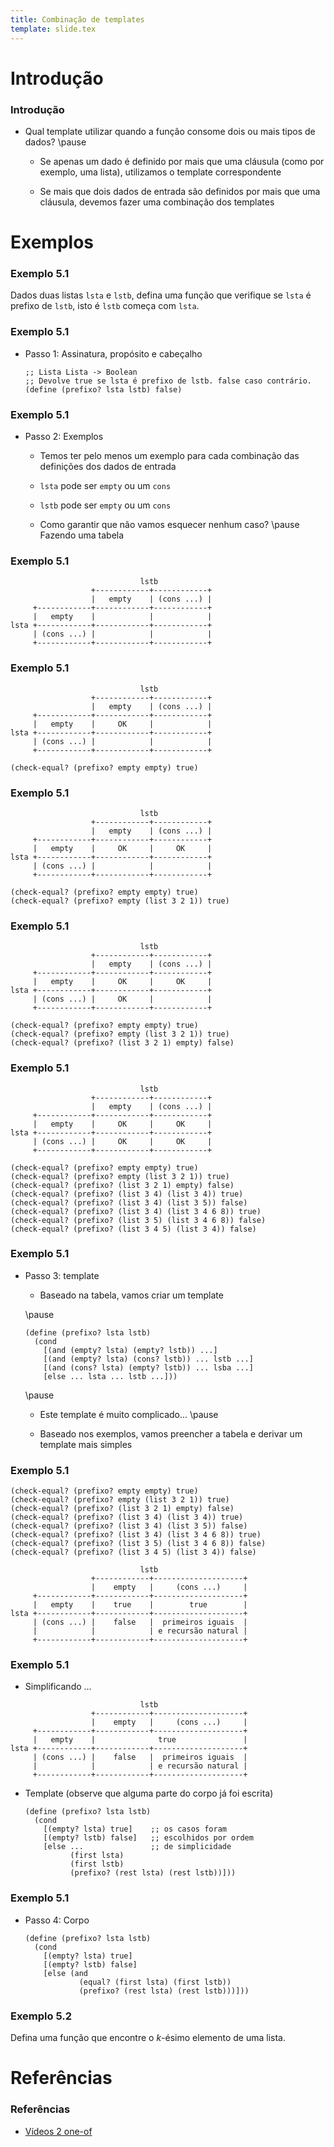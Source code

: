 ```yaml
---
title: Combinação de templates
template: slide.tex
---
```


# Introdução

### Introdução

-   Qual template utilizar quando a função consome dois ou mais tipos de dados?
    \pause

    -   Se apenas um dado é definido por mais que uma cláusula (como por
        exemplo, uma lista), utilizamos o template correspondente

    -   Se mais que dois dados de entrada são definidos por mais que uma
        cláusula, devemos fazer uma combinação dos templates

# Exemplos

### Exemplo 5.1

Dados duas listas `lsta` e `lstb`, defina uma função que verifique se `lsta`
é prefixo de `lstb`, isto é `lstb` começa com `lsta`.

### Exemplo 5.1

-   Passo 1: Assinatura, propósito e cabeçalho

    ```racket
    ;; Lista Lista -> Boolean
    ;; Devolve true se lsta é prefixo de lstb. false caso contrário.
    (define (prefixo? lsta lstb) false)
    ```

### Exemplo 5.1

-   Passo 2: Exemplos

    -   Temos ter pelo menos um exemplo para cada combinação das definições dos
        dados de entrada

    -   `lsta` pode ser `empty` ou um `cons`

    -   `lstb` pode ser `empty` ou um `cons`

    -   Como garantir que não vamos esquecer nenhum caso? \pause Fazendo uma
        tabela

### Exemplo 5.1

```text
                             lstb
                  +------------+------------+
                  |   empty    | (cons ...) |
     +------------+------------+------------+
     |   empty    |            |            |
lsta +------------+------------+------------+
     | (cons ...) |            |            |
     +------------+------------+------------+
```

### Exemplo 5.1

```text
                             lstb
                  +------------+------------+
                  |   empty    | (cons ...) |
     +------------+------------+------------+
     |   empty    |     OK     |            |
lsta +------------+------------+------------+
     | (cons ...) |            |            |
     +------------+------------+------------+
```

```racket
(check-equal? (prefixo? empty empty) true)
```

### Exemplo 5.1

```text
                             lstb
                  +------------+------------+
                  |   empty    | (cons ...) |
     +------------+------------+------------+
     |   empty    |     OK     |     OK     |
lsta +------------+------------+------------+
     | (cons ...) |            |            |
     +------------+------------+------------+
```

```racket
(check-equal? (prefixo? empty empty) true)
(check-equal? (prefixo? empty (list 3 2 1)) true)
```

### Exemplo 5.1

```text
                             lstb
                  +------------+------------+
                  |   empty    | (cons ...) |
     +------------+------------+------------+
     |   empty    |     OK     |     OK     |
lsta +------------+------------+------------+
     | (cons ...) |     OK     |            |
     +------------+------------+------------+
```

```racket
(check-equal? (prefixo? empty empty) true)
(check-equal? (prefixo? empty (list 3 2 1)) true)
(check-equal? (prefixo? (list 3 2 1) empty) false)
```

### Exemplo 5.1

```text
                             lstb
                  +------------+------------+
                  |   empty    | (cons ...) |
     +------------+------------+------------+
     |   empty    |     OK     |     OK     |
lsta +------------+------------+------------+
     | (cons ...) |     OK     |     OK     |
     +------------+------------+------------+
```

```racket
(check-equal? (prefixo? empty empty) true)
(check-equal? (prefixo? empty (list 3 2 1)) true)
(check-equal? (prefixo? (list 3 2 1) empty) false)
(check-equal? (prefixo? (list 3 4) (list 3 4)) true)
(check-equal? (prefixo? (list 3 4) (list 3 5)) false)
(check-equal? (prefixo? (list 3 4) (list 3 4 6 8)) true)
(check-equal? (prefixo? (list 3 5) (list 3 4 6 8)) false)
(check-equal? (prefixo? (list 3 4 5) (list 3 4)) false)
```

### Exemplo 5.1

-   Passo 3: template

    -   Baseado na tabela, vamos criar um template

    \pause

    ```racket
    (define (prefixo? lsta lstb)
      (cond
        [(and (empty? lsta) (empty? lstb)) ...]
        [(and (empty? lsta) (cons? lstb)) ... lstb ...]
        [(and (cons? lsta) (empty? lstb)) ... lsba ...]
        [else ... lsta ... lstb ...]))
    ```

    \pause

    -   Este template é muito complicado... \pause

    -   Baseado nos exemplos, vamos preencher a tabela e derivar um template
        mais simples

### Exemplo 5.1

```racket
(check-equal? (prefixo? empty empty) true)
(check-equal? (prefixo? empty (list 3 2 1)) true)
(check-equal? (prefixo? (list 3 2 1) empty) false)
(check-equal? (prefixo? (list 3 4) (list 3 4)) true)
(check-equal? (prefixo? (list 3 4) (list 3 5)) false)
(check-equal? (prefixo? (list 3 4) (list 3 4 6 8)) true)
(check-equal? (prefixo? (list 3 5) (list 3 4 6 8)) false)
(check-equal? (prefixo? (list 3 4 5) (list 3 4)) false)
```

```text
                             lstb
                  +------------+--------------------+
                  |    empty   |     (cons ...)     |
     +------------+------------+--------------------+
     |   empty    |    true    |        true        |
lsta +------------+------------+--------------------+
     | (cons ...) |    false   |  primeiros iguais  |
     |            |            | e recursão natural |
     +------------+------------+--------------------+
```

### Exemplo 5.1

-   Simplificando ...

```text
                             lstb
                  +------------+--------------------+
                  |    empty   |     (cons ...)     |
     +------------+------------+--------------------+
     |   empty    |              true               |
lsta +------------+------------+--------------------+
     | (cons ...) |    false   |  primeiros iguais  |
     |            |            | e recursão natural |
     +------------+------------+--------------------+
```

-   Template (observe que alguma parte do corpo já foi escrita)

    ```racket
    (define (prefixo? lsta lstb)
      (cond
        [(empty? lsta) true]    ;; os casos foram
        [(empty? lstb) false]   ;; escolhidos por ordem
        [else ...               ;; de simplicidade
              (first lsta)
              (first lstb)
              (prefixo? (rest lsta) (rest lstb))]))
    ```

### Exemplo 5.1

-   Passo 4: Corpo

    ```racket
    (define (prefixo? lsta lstb)
      (cond
        [(empty? lsta) true]
        [(empty? lstb) false]
        [else (and
                (equal? (first lsta) (first lstb))
                (prefixo? (rest lsta) (rest lstb)))]))
    ```

### Exemplo 5.2

Defina uma função que encontre o $k$-ésimo elemento de uma lista.


# Referências

### Referências

-   [Vídeos 2 one-of](https://www.youtube.com/playlist?list=PL6NenTZG6KrqrfIGWPW9CCVtXyugDk_eQ)

<!-- vim: set spell spelllang=pt_br: !-->
